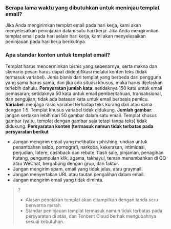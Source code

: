 [](id:que1) 
### Berapa lama waktu yang dibutuhkan untuk meninjau templat email?
Jika Anda mengirimkan templat email pada hari kerja, kami akan menyelesaikan peninjauan dalam satu hari kerja.
Jika Anda mengirimkan templat email pada hari selain hari kerja, kami akan menyelesaikan peninjauan pada hari kerja berikutnya.


[](id:que2) 
### Apa standar konten untuk templat email?
Templat harus mencerminkan bisnis yang sebenarnya, serta makna dan skenario pesan harus dapat diidentifikasi melalui konten teks (tidak termasuk variabel). Jenis bisnis dari templat yang berbeda dari pengguna yang sama harus sama, dan jika ada situasi khusus, maka harus dijelaskan terlebih dahulu.
**Persyaratan jumlah kata**: setidaknya 150 kata untuk email pemasaran; setidaknya 50 kata untuk email pemberitahuan, transaksional, dan pengujian; tidak ada batasan kata untuk email berbasis pemicu.
**Variabel**: menjaga rasio variabel terhadap teks kurang dari atau sama dengan 1:5. Templat khusus variabel tidak didukung.
**Jumlah gambar**: jangan sertakan lebih dari 50 gambar dalam satu email. Templat khusus gambar (yaitu, templat dengan gambar saja tetapi tanpa teks) tidak didukung.
**Persyaratan konten (termasuk namun tidak terbatas pada persyaratan berikut**
- Jangan mengirim email yang melibatkan phishing, undian untuk penambahan saldo, pornografi, narkoba, kekerasan, intimidasi, perjudian, lotere, cashback dan rebate, flash sale, pinjaman, penagihan hutang, pengumpulan klik, agama, takhayul, teman menambahkan di QQ atau WeChat, bergabung dengan grup, dan faktur.
- Jangan mengirim spam, email yang tidak jelas, atau graymail.
- Jangan menyertakan URL atau tautan pengalihan dalam email.
- Jangan mengirim email yang tidak diminta.

>?
>- Alasan penolakan templat akan ditampilkan dengan tanda seru berwarna merah.
>- Standar peninjauan templat termasuk namun tidak terbatas pada persyaratan di atas, dan Tencent Cloud berhak mengubahnya sesuai kebutuhan.

